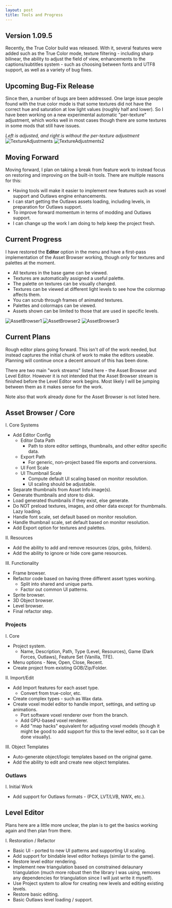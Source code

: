 ```yaml
---
layout: post
title: Tools and Progress
---
```


## Version 1.09.5
Recently, the True Color build was released. With it, several features were added such as the True Color mode, texture filtering - including sharp bilinear, the ability to adjust the field of view, enhancements to the captions/subtitles system - such as choosing between fonts and UTF8 support, as well as a variety of bug fixes.

## Upcoming Bug-Fix Release
Since then, a number of bugs are been addressed. One large issue people found with the true color mode is that some textures did not have the correct hue and saturation at low light values (roughly half and lower). So I have been working on a new experimental automatic "per-texture" adjustment, which works well in most cases though there are some textures in some mods that still have issues.

*Left is adjusted, and right is without the per-texture adjustment*
<img src="https://github.com/TheForceEngine/TheForceEngine.github.io/blob/master/screenshots/TextureAdjustments.jpg?raw=true" alt="TextureAdjustments" class="inline"/>
<img src="https://github.com/TheForceEngine/TheForceEngine.github.io/blob/master/screenshots/TextureAdjustments2.jpg?raw=true" alt="TextureAdjustments2" class="inline"/>

## Moving Forward
Moving forward, I plan on taking a break from feature work to instead focus on restoring and improving on the built-in tools. There are multiple reasons for this:
* Having tools will make it easier to implement new features such as voxel support and Outlaws engine enhancements.
* I can start getting the Outlaws assets loading, including levels, in preparation for Outlaws support.
* To improve forward momentum in terms of modding and Outlaws support.
* I can change up the work I am doing to help keep the project fresh.

## Current Progress
I have restored the **Editor** option in the menu and have a first-pass implementation of the Asset Browser working, though only for textures and palettes at the moment.
* All textures in the base game can be viewed.
* Textures are automatically assigned a useful palette.
* The palette on textures can be visually changed.
* Textures can be viewed at different light levels to see how the colormap affects them.
* You can scrub through frames of animated textures.
* Palettes and colormaps can be viewed.
* Assets shown can be limited to those that are used in specific levels.

<img src="https://github.com/TheForceEngine/TheForceEngine.github.io/blob/master/screenshots/AssetBrowser1.jpg?raw=true" alt="AssetBrowser1" class="inline"/>
<img src="https://github.com/TheForceEngine/TheForceEngine.github.io/blob/master/screenshots/AssetBrowser2.jpg?raw=true" alt="AssetBrowser2" class="inline"/>
<img src="https://github.com/TheForceEngine/TheForceEngine.github.io/blob/master/screenshots/AssetBrowser3.jpg?raw=true" alt="AssetBrowser3" class="inline"/>

## Current Plans
Rough editor plans going forward. This isn't *all* of the work needed, but instead captures the initial chunk of
work to make the editors useable. Planning will continue once a decent amount of this has been done.

There are two main "work streams" listed here - the Asset Browser and Level Editor. However it is not intended that
the Asset Browser stream is finished before the Level Editor work begins. Most likely I will be jumping between
them as it makes sense for the work.

Note also that work already done for the Asset Browser is not listed here.

## Asset Browser / Core
I. Core Systems
* Add Editor Config
  * Editor Data Path
    * Path to store editor settings, thumbnails, and other editor specific data.
  * Export Path
    * For generic, non-project based file exports and conversions.
  * UI Font Scale
  * UI Thumbnail Scale
    * Compute default UI scaling based on monitor resolution.
	* UI scaling should be adjustable.
* Separate thumbnails from Asset Info image(s).
* Generate thumbnails and store to disk.
* Load generated thumbnails if they exist, else generate.
* Do NOT preload textures, images, and other data except for thumbmails. Lazy loading.
* Handle font scale, set default based on monitor resolution.
* Handle thumbnail scale, set default based on monitor resolution.
* Add Export option for textures and palettes.

II. Resources
* Add the ability to add and remove resources (zips, gobs, folders).
* Add the ability to ignore or hide core game resources.

III. Functionality
* Frame browser.
* Refactor code based on having three different asset types working.
  * Split into shared and unique parts.
  * Factor out common UI patterns.
* Sprite browser.
* 3D Object browser.
* Level browser.
* Final refactor step.

### Projects
I. Core
* Project system.
  * Name, Description, Path, Type (Level, Resources), Game (Dark Forces, Outlaws), Feature Set (Vanilla, TFE).
* Menu options - New, Open, Close, Recent.
* Create project from existing GOB/Zip/Folder.

II. Import/Edit
* Add Import features for each asset type.
  * Convert from true-color, etc.
* Create complex types - such as Wax data.
* Create voxel model editor to handle import, settings, and setting up animations.
  * Port software voxel renderer over from the branch.
  * Add GPU-based voxel renderer.
  * Add "map hacks" equivalent for adjusting voxel models
  (though it might be good to add support for this to the level editor, so it can be done visually).

III. Object Templates
* Auto-generate object/logic templates based on the original game.
* Add the ability to edit and create new object templates.
  
### Outlaws
I. Initial Work
* Add support for Outlaws formats - (PCX, LVT/LVB, NWX, etc.).

## Level Editor
Plans here are a little more unclear, the plan is to get the basics working again and then plan from there.

I. Restoration / Refactor
* Basic UI - ported to new UI patterns and supporting UI scaling.
* Add support for bindable level editor hotkeys (similar to the game).
* Restore level editor rendering.
* Implement new triangulation based on constrained delaunary triangulation
(much more robust then the library I was using, removes any dependencies for triangulation since I will just write it myself).
* Use Project system to allow for creating new levels and editing existing levels.
* Restore basic editing.
* Basic Outlaws level loading / support.

